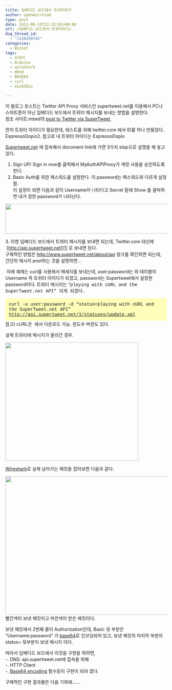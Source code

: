 ```yaml
---
title: 임베디드 보드에서 트위터하기
author: openmicrolab
type: post
date: 2011-09-15T12:32:02+00:00
url: /임베디드-보드에서-트위터하기/
dsq_thread_id:
  - "1126150742"
categories:
  - Wiznet
tags:
  - 트위터
  - Arduino
  - wireshark
  - mbed
  - BASE64
  - curl
  - wiz820io

---
```

이 블로그 포스트는&nbsp;Twitter API Proxy 서비스인 supertweet.net를 이용해서 PC나 스마트폰이 아닌 임베디드 보드에서 트위터 메시지를 보내는 방법을 설명한다.  
참조&nbsp;사이트:mbed의&nbsp;<A title="[http://mbed.org/cookbook/SuperTweet]로 이동합니다." href="http://mbed.org/cookbook/SuperTweet" target=_blank>post to Twitter via SuperTweet&nbsp;</A>

먼저 트위터 아이디가 필요한데, 테스트를 위해 twitter.com 에서 ID를 하나 만들었다. EspressoDopio2. 참고로 내 트위터 아이디는 EspressoDopio

<A title="[http://www.supertweet.net/]로 이동합니다." href="http://www.supertweet.net/" target=_blank>Supertweet.net</A> 에 접속해서 docoment link에 가면 3가지 step으로 설명을 해 놓고 있다.  
1. Sign UP/ Sign in now를 클릭해서 MyAuthAPIProxy가 계정 사용을 승인하도록 한다.  
2. Basic Auth를 위한 패스워드를 설정한다. 이 password는&nbsp;패스워드와 다르게 설정함.  
이 설정이 되면 다음과 같이 Username이 나타다고 Secret 밑에 Show 를 클릭하면 내가 정한 password가 나타난다.

<P style="MARGIN: 0px">
  <img loading="lazy" src="/images/1/cfile29.uf.167B64414E71EC861C6440.PNG" class="aligncenter" width="683" height="93" alt="" filename="twitter2.PNG" filemime="image/jpeg" />
</P>

  
3.&nbsp;이젠 임베디드 보드에서 트위터 메시지를 보내면 되는데, Twitter.com 대신에 &nbsp;[http://api.supertweet.net][1] 로 보내면 된다.  
구체적인 방법은 <http://www.supertweet.net/about/api>&nbsp;링크를 확인하면 되는데, 간단히 메시지 post하는 것을 설명하면&#8230;

&nbsp;아래 예제는 curl를 사용해서 메세지를 보내는데, user:password는 위 테이블의 Username 즉 트위터 아이디가 되겠고, password는 Supertweet에서 설정한 password이다. 트위터 메시지는 &#8220;<FONT face="Courier New">playing with cURL and the SuperTweet.net API&#8221; 이게 되겠다.</FONT>  
<DIV style="BORDER-BOTTOM: #fefeb8 1px solid; BORDER-LEFT: #fefeb8 1px solid; PADDING-BOTTOM: 10px; BACKGROUND-COLOR: #fefeb8; PADDING-LEFT: 10px; PADDING-RIGHT: 10px; BORDER-TOP: #fefeb8 1px solid; BORDER-RIGHT: #fefeb8 1px solid; PADDING-TOP: 10px" class=txc-textbox><FONT face="Courier New">curl -u user:password -d &#8220;status=playing with cURL and the SuperTweet.net API&#8221; <A href="http://api.supertweet.net/1/statuses/update.xml">http://api.supertweet.net/1/statuses/update.xml</A></FONT>  
</DIV>참고) cURL은 <http://curl.haxx.se/>&nbsp;에서 다운로드 가능. 윈도우 버젼도 있다.

실제 트위터에 메시지가 올라간 경우.

<P style="MARGIN: 0px">
  <img loading="lazy" src="/images/1/cfile1.uf.175886404E71EE1632C69B.PNG" class="aligncenter" width="415" height="370" alt="" filename="twitter.PNG" filemime="image/jpeg" />
</P>

  
<A title="[http://liketheocean.tistory.com/7]로 이동합니다." href="http://liketheocean.tistory.com/7" target=_blank>Wireshark</A>로 실제 날라가는 패킷을 잡아보면 다음과 같다.  


<P style="MARGIN: 0px">
  <img loading="lazy" src="/images/1/cfile9.uf.18747D414E71EE9D2D7E04.png" class="aligncenter" width="581" height="433" alt="" filename="twitter_capture.png" filemime="image/jpeg" />
</P>빨간색이 보낸 패킷이고 파란색이 받은 패킷이다.

  
보낸 패킷에서 2번째 줄이 Authorization인데, Basic 뒷 부분은 &#8220;Username:password&#8221; 가 <A title="[http://liketheocean.tistory.com/149]로 이동합니다." href="http://liketheocean.tistory.com/149" target=_blank>base64</A>로 인코딩되어 있고, 보낸 패킷의 마지막 부분의 status= 뒷부분이 보낸 메시지 이다.

따라서 임베디드 보드에서 이것을 구현을 하려면,  
-. DNS: api.supertweet.net에 접속을 위해  
-. HTTP Client  
-. <A title="[http://liketheocean.tistory.com/149]로 이동합니다." href="http://liketheocean.tistory.com/149" target=_blank>Base64 encoding</A> 함수등이 구현이 되야 겠다.

구체적인 구현 결과물은 다음 기회에&#8230;&#8230;

 [1]: http://api.supertweet.net/